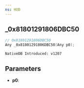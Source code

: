 ```yaml
---
ns: HUD
---
```

## _0x81801291806DBC50

```c
// 0x81801291806DBC50
Any _0x81801291806DBC50(Any p0);
```

```
NativeDB Introduced: v1207
```

## Parameters
* **p0**:

